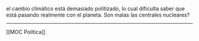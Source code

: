 el cambio climático está demasiado politizado, lo cual dificulta saber que está pasando realmente con el planeta. Son malas las centrales nucleares?

---
[[MOC Política]]
